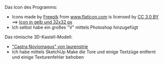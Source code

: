 Das Icon des Programms:<br>
 - Icons made by <a href="http://www.freepik.com" title="Freepik">Freepik</a> from <a href="http://www.flaticon.com" title="Flaticon">www.flaticon.com</a> is licensed by <a href="http://creativecommons.org/licenses/by/3.0/" title="Creative Commons BY 3.0" target="_blank">CC 3.0 BY</a> ==> [Icon in gelb und 32x32 px](http://www.flaticon.com/free-icon/roman-helmet_68322#term=rome&page=1&position=5)<br>
 - Ich selbst habe ein großes "V" mittels Photoshop hinzugefügt
 
Das römische 3D-Kastell-Modell:<br>
 - ["Castra Noviomagus" von laurenstrie](https://3dwarehouse.sketchup.com/model.html?id=9c8a3dd64865b2e46b96c76fba19729c)<br>
 - Ich habe mittels SketchUp Make die Tore und einige Textzüge entfernt und einige Texturenfehler behoben
